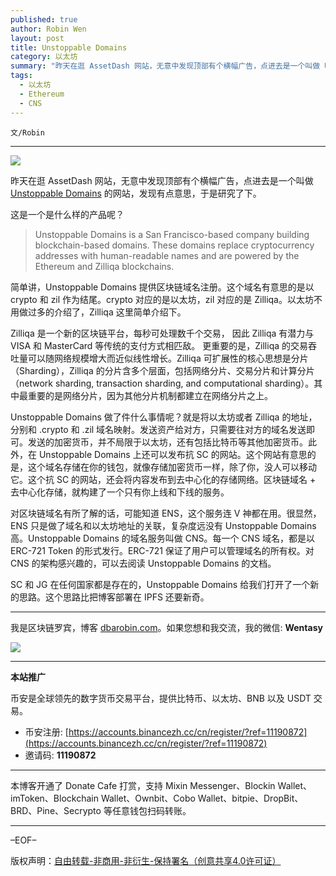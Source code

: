 ```yaml
---
published: true
author: Robin Wen
layout: post
title: Unstoppable Domains
category: 以太坊
summary: "昨天在逛 AssetDash 网站，无意中发现顶部有个横幅广告，点进去是一个叫做 Unstoppable Domains 的网站，发现有点意思，于是研究了下。对区块链域名有所了解的话，可能知道 ENS，这个服务连 V 神都在用。很显然，ENS 只是做了域名和以太坊地址的关联，复杂度远没有 Unstoppable Domains 高。Unstoppable Domains 的域名服务叫做 CNS。每一个 CNS 域名，都是以 ERC-721 Token 的形式发行。ERC-721 保证了用户可以管理域名的所有权。对 CNS 的架构感兴趣的，可以去阅读 Unstoppable Domains 的文档。SC 和 JG 在任何国家都是存在的，Unstoppable Domains 给我们打开了一个新的思路。这个思路比把博客部署在 IPFS 还要新奇。"
tags:
  - 以太坊
  - Ethereum
  - CNS
---
```


`文/Robin`

***

![](https://cdn.dbarobin.com/fusrebk.png)

昨天在逛 AssetDash 网站，无意中发现顶部有个横幅广告，点进去是一个叫做 [Unstoppable Domains](https://unstoppabledomains.com/) 的网站，发现有点意思，于是研究了下。

这是一个是什么样的产品呢？

> Unstoppable Domains is a San Francisco-based company building blockchain-based domains. These domains replace cryptocurrency addresses with human-readable names and are powered by the Ethereum and Zilliqa blockchains.

简单讲，Unstoppable Domains 提供区块链域名注册。这个域名有意思的是以 crypto 和 zil 作为结尾。crypto 对应的是以太坊，zil 对应的是 Zilliqa。以太坊不用做过多的介绍了，Zilliqa 这里简单介绍下。

Zilliqa 是一个新的区块链平台，每秒可处理数千个交易， 因此 Zilliqa 有潜力与 VISA 和 MasterCard 等传统的支付方式相匹敌。 更重要的是，Zilliqa 的交易吞吐量可以随网络规模增大而近似线性增长。Zilliqa 可扩展性的核心思想是分片（Sharding），Zilliqa 的分片含多个层面，包括网络分片、交易分片和计算分片（network sharding, transaction sharding, and computational sharding）。其中最重要的是网络分片，因为其他分片机制都建立在网络分片之上。

Unstoppable Domains 做了件什么事情呢？就是将以太坊或者 Zilliqa 的地址，分别和 .crypto 和 .zil 域名映射。发送资产给对方，只需要往对方的域名发送即可。发送的加密货币，并不局限于以太坊，还有包括比特币等其他加密货币。此外，在 Unstoppable Domains 上还可以发布抗 SC 的网站。这个网站有意思的是，这个域名存储在你的钱包，就像存储加密货币一样，除了你，没人可以移动它。这个抗 SC 的网站，还会将内容发布到去中心化的存储网络。区块链域名 + 去中心化存储，就构建了一个只有你上线和下线的服务。

对区块链域名有所了解的话，可能知道 ENS，这个服务连 V 神都在用。很显然，ENS 只是做了域名和以太坊地址的关联，复杂度远没有 Unstoppable Domains 高。Unstoppable Domains 的域名服务叫做 CNS。每一个 CNS 域名，都是以 ERC-721 Token 的形式发行。ERC-721 保证了用户可以管理域名的所有权。对 CNS 的架构感兴趣的，可以去阅读 Unstoppable Domains 的文档。

SC 和 JG 在任何国家都是存在的，Unstoppable Domains 给我们打开了一个新的思路。这个思路比把博客部署在 IPFS 还要新奇。

***

我是区块链罗宾，博客 [dbarobin.com](https://dbarobin.com/)。如果您想和我交流，我的微信: **Wentasy**

![](https://cdn.dbarobin.com/v4yywe2.png)

***

**本站推广**

币安是全球领先的数字货币交易平台，提供比特币、以太坊、BNB 以及 USDT 交易。

* 币安注册: [https://accounts.binancezh.cc/cn/register/?ref=11190872](https://accounts.binancezh.cc/cn/register/?ref=11190872)
* 邀请码: **11190872**

***

本博客开通了 Donate Cafe 打赏，支持 Mixin Messenger、Blockin Wallet、imToken、Blockchain Wallet、Ownbit、Cobo Wallet、bitpie、DropBit、BRD、Pine、Secrypto 等任意钱包扫码转账。

<center>
    <div class="--donate-button"
         data-button-id="f8b9df0d-af9a-460d-8258-d3f435445075"
    ></div>
</center>

***

–EOF–

版权声明：[自由转载-非商用-非衍生-保持署名（创意共享4.0许可证）](http://creativecommons.org/licenses/by-nc-nd/4.0/deed.zh)